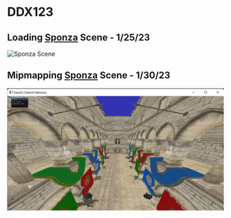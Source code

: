 # DDX123

## Loading [Sponza](https://github.com/KhronosGroup/glTF-Sample-Models/tree/master/2.0/Sponza) Scene - 1/25/23 

![Sponza Scene](pics/loading_sponza.png)

## Mipmapping [Sponza](https://github.com/KhronosGroup/glTF-Sample-Models/tree/master/2.0/Sponza) Scene - 1/30/23 

![Mipmapping with Sponza Scene](pics/mipmapped_sponza.png)
